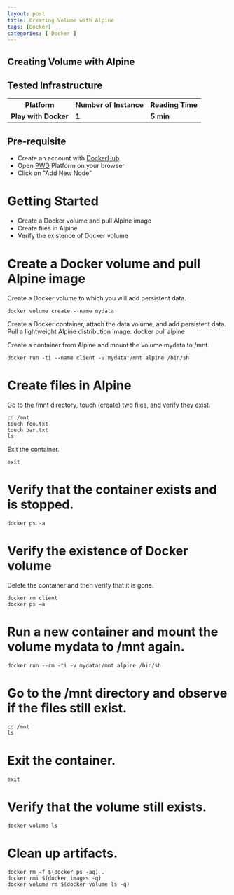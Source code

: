 ```yaml
---
layout: post
title: Creating Volume with Alpine
tags: [Docker]
categories: [ Docker ]
---
```



## Creating Volume with Alpine


## Tested Infrastructure

<table class="tg">
  <tr>
    <th class="tg-yw4l"><b>Platform</b></th>
    <th class="tg-yw4l"><b>Number of Instance</b></th>
    <th class="tg-yw4l"><b>Reading Time</b></th>
    
  </tr>
  <tr>
    <td class="tg-yw4l"><b> Play with Docker</b></td>
    <td class="tg-yw4l"><b>1</b></td>
    <td class="tg-yw4l"><b>5 min</b></td>
    
  </tr>
  
</table>

## Pre-requisite

- Create an account with [DockerHub](https://hub.docker.com)
- Open [PWD](https://labs.play-with-docker.com/) Platform on your browser 
- Click on "Add New Node"

# Getting Started


- Create a Docker volume and pull Alpine image <br>
- Create files in Alpine<br>
- Verify the existence of Docker volume<br>

# Create a Docker volume and pull Alpine image

Create a Docker volume to which you will add persistent data.
```
docker volume create --name mydata
```

Create a Docker container, attach the data volume, and add persistent data. Pull a lightweight Alpine distribution image.
docker pull alpine

Create a container from Alpine and mount the volume mydata to /mnt.

```
docker run -ti --name client -v mydata:/mnt alpine /bin/sh
```

# Create files in Alpine 

Go to the /mnt directory, touch (create) two files, and verify they exist.

```
cd /mnt
touch foo.txt
touch bar.txt
ls
```

Exit the container.

```
exit
```

# Verify that the container exists and is stopped.

```docker ps -a```

 

#  Verify the existence of Docker volume 

Delete the container and then verify that it is gone.

```
docker rm client
docker ps –a
```

# Run a new container and mount the volume mydata to /mnt again.

```
docker run --rm -ti -v mydata:/mnt alpine /bin/sh
```

# Go to the /mnt directory and observe if the files still exist.

```
cd /mnt
ls
```

# Exit the container.

```
exit
```

# Verify that the volume still exists.

```
docker volume ls
```

# Clean up artifacts. 

```
docker rm -f $(docker ps -aq) .
docker rmi $(docker images -q)
docker volume rm $(docker volume ls -q)
```
 


